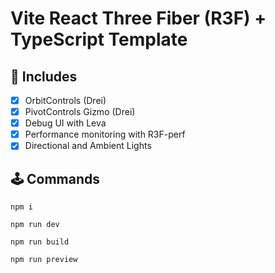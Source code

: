 # Vite React Three Fiber (R3F) + TypeScript Template

## 🔋 Includes

- [x] OrbitControls (Drei)
- [x] PivotControls Gizmo (Drei)
- [x] Debug UI with Leva
- [x] Performance monitoring with R3F-perf
- [x] Directional and Ambient Lights

## 🕹️ Commands

`npm i`

`npm run dev`

`npm run build`

`npm run preview`
